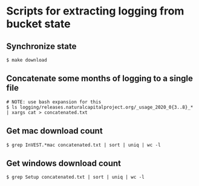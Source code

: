 # Scripts for extracting logging from bucket state


## Synchronize state

```
$ make download
```

## Concatenate some months of logging to a single file

```
# NOTE: use bash expansion for this
$ ls logging/releases.naturalcapitalproject.org/_usage_2020_0{3..8}_* | xargs cat > concatenated.txt
```

## Get mac download count

```
$ grep InVEST.*mac concatenated.txt | sort | uniq | wc -l
```

## Get windows download count

```
$ grep Setup concatenated.txt | sort | uniq | wc -l
